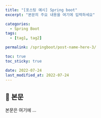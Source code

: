 ```yaml
---
title: "[포스팅 예시] Spring boot"
excerpt: "본문의 주요 내용을 여기에 입력하세요"

categories:
  - Spring Boot
tags:
  - [tag1, tag2]

permalink: /springboot/post-name-here-3/

toc: true
toc_sticky: true

date: 2022-07-24
last_modified_at: 2022-07-24
---
```


## 🦥 본문

본문은 여기에 ...
